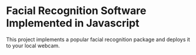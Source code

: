 # Facial Recognition Software Implemented in Javascript 
This project implements a popular facial recognition package and deploys it to your local webcam. 
